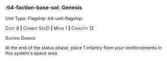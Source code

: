 ### :ti4-faction-base-sol: **Genesis**

Unit Type: Flagship :ti4-unit-flagship:

<span style="font-variant:small-caps;">Cost 8</span> __|__ <span style="font-variant:small-caps;">Combat 5(x2)</span> __|__ <span style="font-variant:small-caps;">Move 1</span> __|__ <span style="font-variant:small-caps;">Capacity 1</span>2

<span style="font-variant:small-caps;">Sustain Damage</span>

At the end of the status phase, place 1 infantry from your reinforcements in this system's space area.
